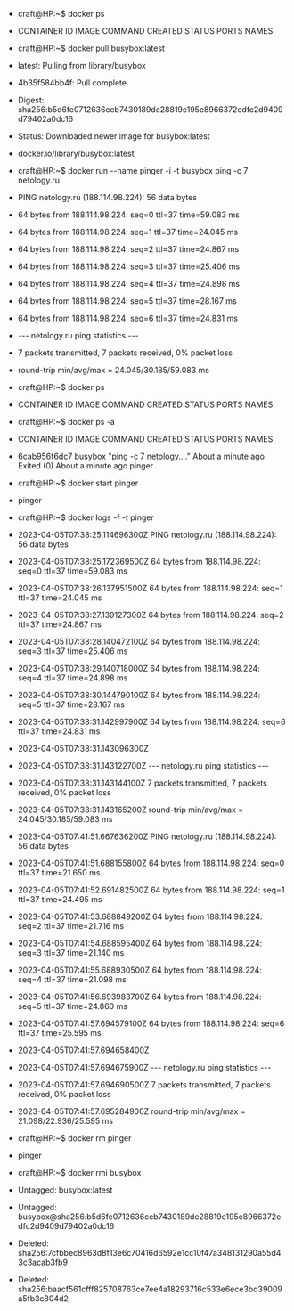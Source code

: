 - craft@HP:~$ docker ps
- CONTAINER ID IMAGE COMMAND CREATED STATUS PORTS NAMES
- craft@HP:~$ docker pull busybox:latest
- latest: Pulling from library/busybox
- 4b35f584bb4f: Pull complete
- Digest: sha256:b5d6fe0712636ceb7430189de28819e195e8966372edfc2d9409d79402a0dc16
- Status: Downloaded newer image for busybox:latest
- docker.io/library/busybox:latest
- craft@HP:~$ docker run --name pinger -i -t busybox ping -c 7 netology.ru
- PING netology.ru (188.114.98.224): 56 data bytes
- 64 bytes from 188.114.98.224: seq=0 ttl=37 time=59.083 ms
- 64 bytes from 188.114.98.224: seq=1 ttl=37 time=24.045 ms
- 64 bytes from 188.114.98.224: seq=2 ttl=37 time=24.867 ms
- 64 bytes from 188.114.98.224: seq=3 ttl=37 time=25.406 ms
- 64 bytes from 188.114.98.224: seq=4 ttl=37 time=24.898 ms
- 64 bytes from 188.114.98.224: seq=5 ttl=37 time=28.167 ms
- 64 bytes from 188.114.98.224: seq=6 ttl=37 time=24.831 ms

- --- netology.ru ping statistics ---
- 7 packets transmitted, 7 packets received, 0% packet loss
- round-trip min/avg/max = 24.045/30.185/59.083 ms
- craft@HP:~$ docker ps
- CONTAINER ID IMAGE COMMAND CREATED STATUS PORTS NAMES
- craft@HP:~$ docker ps -a
- CONTAINER ID IMAGE COMMAND CREATED STATUS PORTS NAMES
- 6cab956f6dc7 busybox "ping -c 7 netology.…" About a minute ago Exited (0) About a minute ago pinger
- craft@HP:~$ docker start pinger
- pinger
- craft@HP:~$ docker logs -f -t pinger
- 2023-04-05T07:38:25.114696300Z PING netology.ru (188.114.98.224): 56 data bytes
- 2023-04-05T07:38:25.172369500Z 64 bytes from 188.114.98.224: seq=0 ttl=37 time=59.083 ms
- 2023-04-05T07:38:26.137951500Z 64 bytes from 188.114.98.224: seq=1 ttl=37 time=24.045 ms
- 2023-04-05T07:38:27.139127300Z 64 bytes from 188.114.98.224: seq=2 ttl=37 time=24.867 ms
- 2023-04-05T07:38:28.140472100Z 64 bytes from 188.114.98.224: seq=3 ttl=37 time=25.406 ms
- 2023-04-05T07:38:29.140718000Z 64 bytes from 188.114.98.224: seq=4 ttl=37 time=24.898 ms
- 2023-04-05T07:38:30.144790100Z 64 bytes from 188.114.98.224: seq=5 ttl=37 time=28.167 ms
- 2023-04-05T07:38:31.142997900Z 64 bytes from 188.114.98.224: seq=6 ttl=37 time=24.831 ms
- 2023-04-05T07:38:31.143096300Z
- 2023-04-05T07:38:31.143122700Z --- netology.ru ping statistics ---
- 2023-04-05T07:38:31.143144100Z 7 packets transmitted, 7 packets received, 0% packet loss
- 2023-04-05T07:38:31.143165200Z round-trip min/avg/max = 24.045/30.185/59.083 ms
- 2023-04-05T07:41:51.667636200Z PING netology.ru (188.114.98.224): 56 data bytes
- 2023-04-05T07:41:51.688155800Z 64 bytes from 188.114.98.224: seq=0 ttl=37 time=21.650 ms
- 2023-04-05T07:41:52.691482500Z 64 bytes from 188.114.98.224: seq=1 ttl=37 time=24.495 ms
- 2023-04-05T07:41:53.688849200Z 64 bytes from 188.114.98.224: seq=2 ttl=37 time=21.716 ms
- 2023-04-05T07:41:54.688595400Z 64 bytes from 188.114.98.224: seq=3 ttl=37 time=21.140 ms
- 2023-04-05T07:41:55.688930500Z 64 bytes from 188.114.98.224: seq=4 ttl=37 time=21.098 ms
- 2023-04-05T07:41:56.693983700Z 64 bytes from 188.114.98.224: seq=5 ttl=37 time=24.860 ms
- 2023-04-05T07:41:57.694579100Z 64 bytes from 188.114.98.224: seq=6 ttl=37 time=25.595 ms
- 2023-04-05T07:41:57.694658400Z
- 2023-04-05T07:41:57.694675900Z --- netology.ru ping statistics ---
- 2023-04-05T07:41:57.694690500Z 7 packets transmitted, 7 packets received, 0% packet loss
- 2023-04-05T07:41:57.695284900Z round-trip min/avg/max = 21.098/22.936/25.595 ms
- craft@HP:~$ docker rm pinger
- pinger
- craft@HP:~$ docker rmi busybox
- Untagged: busybox:latest
- Untagged: busybox@sha256:b5d6fe0712636ceb7430189de28819e195e8966372edfc2d9409d79402a0dc16
- Deleted: sha256:7cfbbec8963d8f13e6c70416d6592e1cc10f47a348131290a55d43c3acab3fb9
- Deleted: sha256:baacf561cfff825708763ce7ee4a18293716c533e6ece3bd39009a5fb3c804d2
